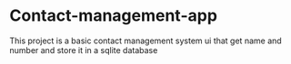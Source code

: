 # Contact-management-app
This project is a basic contact management system ui that get name and number and store it in a sqlite database
